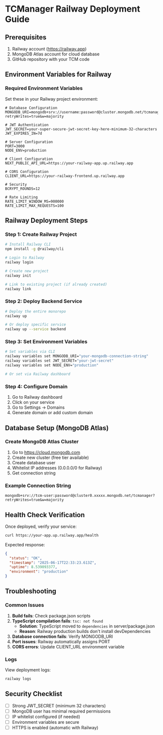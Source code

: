 # TCManager Railway Deployment Guide

## Prerequisites
1. Railway account (https://railway.app)
2. MongoDB Atlas account for cloud database
3. GitHub repository with your TCM code

## Environment Variables for Railway

### Required Environment Variables
Set these in your Railway project environment:

```env
# Database Configuration
MONGODB_URI=mongodb+srv://username:password@cluster.mongodb.net/tcmanager?retryWrites=true&w=majority

# JWT Authentication
JWT_SECRET=your-super-secure-jwt-secret-key-here-minimum-32-characters
JWT_EXPIRES_IN=7d

# Server Configuration
PORT=3000
NODE_ENV=production

# Client Configuration
NEXT_PUBLIC_API_URL=https://your-railway-app.up.railway.app

# CORS Configuration
CLIENT_URL=https://your-railway-frontend.up.railway.app

# Security
BCRYPT_ROUNDS=12

# Rate Limiting
RATE_LIMIT_WINDOW_MS=900000
RATE_LIMIT_MAX_REQUESTS=100
```

## Railway Deployment Steps

### Step 1: Create Railway Project
```bash
# Install Railway CLI
npm install -g @railway/cli

# Login to Railway
railway login

# Create new project
railway init

# Link to existing project (if already created)
railway link
```

### Step 2: Deploy Backend Service
```bash
# Deploy the entire monorepo
railway up

# Or deploy specific service
railway up --service backend
```

### Step 3: Set Environment Variables
```bash
# Set variables via CLI
railway variables set MONGODB_URI="your-mongodb-connection-string"
railway variables set JWT_SECRET="your-jwt-secret"
railway variables set NODE_ENV="production"

# Or set via Railway dashboard
```

### Step 4: Configure Domain
1. Go to Railway dashboard
2. Click on your service
3. Go to Settings → Domains
4. Generate domain or add custom domain

## Database Setup (MongoDB Atlas)

### Create MongoDB Atlas Cluster
1. Go to https://cloud.mongodb.com
2. Create new cluster (free tier available)
3. Create database user
4. Whitelist IP addresses (0.0.0.0/0 for Railway)
5. Get connection string

### Example Connection String
```
mongodb+srv://tcm-user:password@cluster0.xxxxx.mongodb.net/tcmanager?retryWrites=true&w=majority
```

## Health Check Verification
Once deployed, verify your service:
```bash
curl https://your-app.up.railway.app/health
```

Expected response:
```json
{
  "status": "OK",
  "timestamp": "2025-06-17T22:33:23.613Z",
  "uptime": 8.539093377,
  "environment": "production"
}
```

## Troubleshooting

### Common Issues
1. **Build fails**: Check package.json scripts
2. **TypeScript compilation fails**: `tsc: not found`
   - **Solution**: TypeScript moved to `dependencies` in server/package.json
   - **Reason**: Railway production builds don't install devDependencies
3. **Database connection fails**: Verify MONGODB_URI
4. **Port issues**: Railway automatically assigns PORT
5. **CORS errors**: Update CLIENT_URL environment variable

### Logs
View deployment logs:
```bash
railway logs
```

## Security Checklist
- [ ] Strong JWT_SECRET (minimum 32 characters)
- [ ] MongoDB user has minimal required permissions
- [ ] IP whitelist configured (if needed)
- [ ] Environment variables are secure
- [ ] HTTPS is enabled (automatic with Railway) 